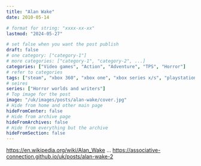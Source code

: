 ```yaml
---
title: "Alan Wake"
date: 2010-05-14

# format for string: "xxxx-xx-xx"
lastmod: "2024-05-27"

# set false when you want the post publish
draft: false
# one category: ["category-1"]
# more categories: ["category-1", "category-2", ...]
categories: ["Video games", "Action", "Adventure", "TPS", "Horror"]
# refer to categories
tags: ["steam", "xbox 360", "xbox one", "xbox series x/s", "playstation 4", "playstation 5", "nintendo switch", "open world", "narrative"]
# seires
series: ["Horror worlds and writers"]
# Top image for the post
image: "/uk/images/posts/alan-wake/cover.jpg"
# Hide from home and other main page
hideFromCenter: false
# Hide from archive page
hideFromArchives: false
# Hide from everything but the archive
hideFromSection: false
---
```

https://en.wikipedia.org/wiki/Alan_Wake
...
https://associative-connection.github.io/uk/posts/alan-wake-2
<!--more-->